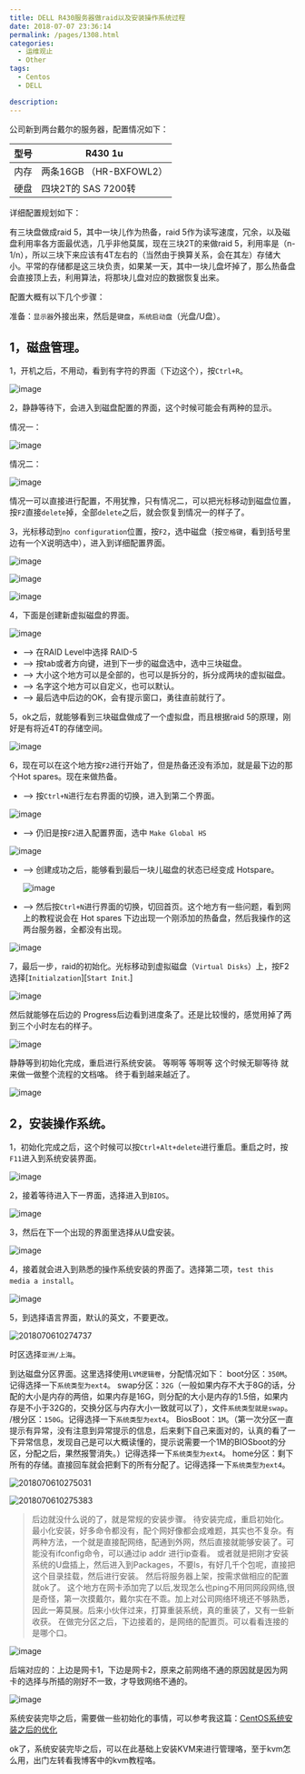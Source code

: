 ```yaml
---
title: DELL R430服务器做raid以及安装操作系统过程
date: 2018-07-07 23:36:14
permalink: /pages/1308.html
categories: 
  - 运维观止
  - Other
tags: 
  - Centos
  - DELL

description: 
---
```


公司新到两台戴尔的服务器，配置情况如下：

| 型号 | R430 1u                 |
| ---- | ----------------------- |
| 内存 | 两条16GB （HR-BXFOWL2） |
| 硬盘 | 四块2T的 SAS 7200转     |

详细配置规划如下：

有三块盘做成raid 5，其中一块儿作为热备，raid 5作为读写速度，冗余，以及磁盘利用率各方面最优选，几乎非他莫属，现在三块2T的来做raid 5，利用率是（n-1/n），所以三块下来应该有4T左右的（当然由于换算关系，会在其左）存储大小。平常的存储都是这三块负责，如果某一天，其中一块儿盘坏掉了，那么热备盘会直接顶上去，利用算法，将那块儿盘对应的数据恢复出来。

配置大概有以下几个步骤：

准备：`显示器`外接出来，然后是`键盘`，`系统启动盘`（光盘/U盘）。

## 1，磁盘管理。

1，开机之后，不用动，看到有字符的界面（下边这个），按`Ctrl+R`。

![image](http://t.eryajf.net/imgs/2021/09/af65bf1611dbb0b7.jpg)

2，静静等待下，会进入到磁盘配置的界面，这个时候可能会有两种的显示。

情况一：

![image](http://t.eryajf.net/imgs/2021/09/44effbaf82e63944.jpg)

情况二：

![image](http://t.eryajf.net/imgs/2021/09/8f2c02c580b13db1.jpg)

情况一可以直接进行配置，不用犹豫，只有情况二，可以把光标移动到磁盘位置，按`F2`直接`delete`掉，全部`delete`之后，就会恢复到情况一的样子了。

3，光标移动到`no configuration`位置，按`F2`，选中磁盘（按`空格键`，看到括号里边有一个X说明选中），进入到详细配置界面。

![image](http://t.eryajf.net/imgs/2021/09/54c12570cd792f47.jpg)

![image](http://t.eryajf.net/imgs/2021/09/309a91a3af93df82.jpg)

![image](http://t.eryajf.net/imgs/2021/09/b47c5bfbb952df0a.jpg)

4，下面是创建新虚拟磁盘的界面。

![image](http://t.eryajf.net/imgs/2021/09/99cf9a5c1730cd4a.jpg)

- –> 在RAID Level中选择 RAID-5
- –> 按tab或者方向键，进到下一步的磁盘选中，选中三块磁盘。
- –> 大小这个地方可以是全部的，也可以是拆分的，拆分成两块的虚拟磁盘。
- –> 名字这个地方可以自定义，也可以默认。
- –> 最后选中后边的OK，会有提示窗口，勇往直前就行了。

5，ok之后，就能够看到三块磁盘做成了一个虚拟盘，而且根据raid 5的原理，刚好是有将近4T的存储空间。

![image](http://t.eryajf.net/imgs/2021/09/3b1e04fbcc180c75.jpg)

6，现在可以在这个地方按`F2`进行开始了，但是热备还没有添加，就是最下边的那个Hot spares。现在来做热备。

- –> 按`Ctrl+N`进行左右界面的切换，进入到第二个界面。

![image](http://t.eryajf.net/imgs/2021/09/be472a5dbe398b79.jpg)

- –> 仍旧是按`F2`进入配置界面，选中 `Make Global HS`

![image](http://t.eryajf.net/imgs/2021/09/15d802f60192b158.jpg)

- –> 创建成功之后，能够看到最后一块儿磁盘的状态已经变成 Hotspare。

  ![image](http://t.eryajf.net/imgs/2021/09/761823950d79cd42.jpg)

- –> 然后按`Ctrl+N`进行界面的切换，切回首页。这个地方有一些问题，看到网上的教程说会在 Hot spares 下边出现一个刚添加的热备盘，然后我操作的这两台服务器，全都没有出现。

![image](http://t.eryajf.net/imgs/2021/09/c75d7cc151b2839c.jpg)

7，最后一步，raid的初始化。光标移动到虚拟磁盘（`Virtual Disks`）上，按F2选择[`Initialzation`][`Start Init`.]

![image](http://t.eryajf.net/imgs/2021/09/7310565228ca04db.jpg)

然后就能够在后边的 Progress后边看到进度条了。还是比较慢的，感觉用掉了两到三个小时左右的样子。

![image](http://t.eryajf.net/imgs/2021/09/c54292fd3e46af44.jpg)

静静等到初始化完成，重启进行系统安装。
等啊等
等啊等
这个时候无聊等待
就来做一做整个流程的文档咯。
终于看到越来越近了。

![image](http://t.eryajf.net/imgs/2021/09/6193be218bfecc5e.jpg)

## 2，安装操作系统。

1，初始化完成之后，这个时候可以按`Ctrl+Alt+delete`进行重启。重启之时，按`F11`进入到系统安装界面。

![image](http://t.eryajf.net/imgs/2021/09/d836d0cdcbe2f2d8.jpg)

2，接着等待进入下一界面，选择进入到`BIOS`。

![image](http://t.eryajf.net/imgs/2021/09/b0b2ce91eb11c92e.jpg)

3，然后在下一个出现的界面里选择从U盘安装。

![image](http://t.eryajf.net/imgs/2021/09/383f9ca994c973d7.jpg)

4，接着就会进入到熟悉的操作系统安装的界面了。选择第二项，`test this media a install`。

![image](http://t.eryajf.net/imgs/2021/09/846bf251016a2b13.jpg)

5，到选择语言界面，默认的英文，不要更改。

![2018070610274737](http://t.eryajf.net/imgs/2021/09/ce01a5183eda268a.jpg)

时区选择`亚洲/上海`。



到达磁盘分区界面。这里选择使用`LVM逻辑卷`，分配情况如下：
boot分区：`350M`。记得选择一下`系统类型为ext4`。
swap分区：`32G`（一般如果内存不大于8G的话，分配的大小是内存的两倍，如果内存是16G，则分配的大小是内存的1.5倍，如果内存是不小于32G的，交换分区与内存大小一致就可以了），文件`系统类型就是swap`。
/根分区：`150G`。记得选择一下`系统类型为ext4`。
BiosBoot：`1M`。（第一次分区一直提示有异常，没有注意到异常提示的信息，后来剩下自己来面对的，认真的看了一下异常信息，发现自己是可以大概读懂的，提示说需要一个1M的BIOSboot的分区，分配之后，果然报警消失。）记得选择一下`系统类型为ext4`。
home分区：剩下所有的存储。直接回车就会把剩下的所有分配了。记得选择一下`系统类型为ext4`。

![2018070610275031](http://t.eryajf.net/imgs/2021/09/da5de0546045747e.jpg)

![2018070610275383](http://t.eryajf.net/imgs/2021/09/8a49044dc0118dea.jpg)

> 后边就没什么说的了，就是常规的安装步骤。
> 待安装完成，重启初始化。
> 最小化安装，好多命令都没有，配个网好像都会成难题，其实也不复杂。有两种方法，一个就是直接配网络，配通到外网，然后直接就能够安装了。可能没有ifconfig命令，可以通过ip addr 进行ip查看。
> 或者就是把刚才安装系统的U盘插上，然后进入到Packages，不要ls，有好几千个包呢，直接把这个目录挂载，然后进行安装。
> 然后将服务器上架，按需求做相应的配置就ok了。
> 这个地方在网卡添加完了以后,发现怎么也ping不用同网段网络,很是奇怪，第一次摸戴尔，戴尔实在不乖。加上对公司网络环境还不够熟悉，因此一筹莫展。后来小伙伴过来，打算重装系统，真的重装了，又有一些新收获。
> 在做完分区之后，下边接着的，是网络的配置页。可以看看连接的是哪个口。

![image](http://t.eryajf.net/imgs/2021/09/672c08eb267f46e4.jpg)

后端对应的：上边是网卡1，下边是网卡2，原来之前网络不通的原因就是因为网卡的选择与所插的刚好不一致，才导致网络不通的。

![image](http://t.eryajf.net/imgs/2021/09/ced57cdb32697028.jpg)

系统安装完毕之后，需要做一些初始化的事情，可以参考我这篇：[CentOS系统安装之后的优化](https://wiki.eryajf.net/pages/1366.html)

ok了，系统安装完毕之后，可以在此基础上安装KVM来进行管理咯，至于kvm怎么用，出门左转看我博客中的kvm教程咯。

